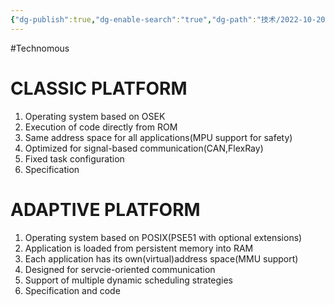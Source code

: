 ```yaml
---
{"dg-publish":true,"dg-enable-search":"true","dg-path":"技术/2022-10-20 CP vs AP.md","permalink":"/技术/2022-10-20 CP vs AP/","dgEnableSearch":"true","dgPassFrontmatter":true,"created":"2023-02-16T19:21:39.000+08:00","updated":"2023-11-14T13:32:08.000+08:00"}
---
```


#Technomous 
# CLASSIC PLATFORM
1. Operating system based on OSEK
2. Execution of code directly from ROM
3. Same address space for all applications(MPU support for safety)
4. Optimized for signal-based communication(CAN,FlexRay)
5. Fixed task configuration
6. Specification

# ADAPTIVE PLATFORM
1. Operating system based on POSIX(PSE51 with optional extensions)
2. Application is loaded from persistent memory into RAM
3. Each application has its own(virtual)address space(MMU support)
4. Designed for servcie-oriented communication
5. Support of multiple dynamic scheduling strategies
6. Specification and code
